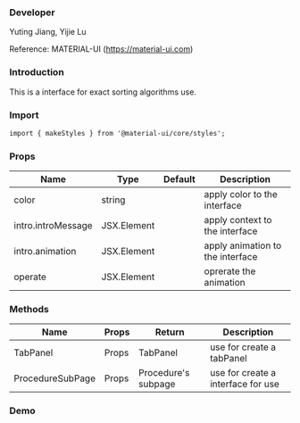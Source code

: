 
### **Developer**
Yuting Jiang, Yijie Lu

Reference: MATERIAL-UI (https://material-ui.com)



###  **Introduction**

This is a interface for exact sorting algorithms use.

###  **Import**

```html
import { makeStyles } from '@material-ui/core/styles';
```

###  **Props**

| Name | Type | Default | Description |
| ---- | ---- | ------- | ----------- |
|   color   |   string   |         |  apply color to the interface           |
|intro.introMessage| JSX.Element| | apply context to the interface|
|intro.animation| JSX.Element||apply animation to the interface|
|operate|JSX.Element||oprerate the animation|


###  **Methods**


| Name | Props | Return | Description |
| ---- | ----- | ------ | ----------- |
|   TabPanel   |   Props    | TabPanel       |   use for create a tabPanel          |
|ProcedureSubPage|Props| Procedure's subpage| use for create a interface for use|

###  **Demo**

```jsx

```